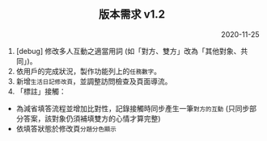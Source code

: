 <h2 align="center">版本需求 v1.2</h2>

<p align="right">2020-11-25</p>

1. \[debug] 修改多人互動之適當用詞 (如「對方、雙方」改為「其他對象、共同」)。
2. 依用戶的完成狀況，製作功能列上的`任務數字`。
3. 新增`生活日記修改頁`，並調整訪問檢查及頁面導流。
4. 「標註」接觸：
- 為減省填答流程並增加比對性，記錄接觸時同步產生一筆`對方的互動` (只同步部分答案，該對象仍須補填雙方的心情才算完整)
- 依填答狀態於修改頁`分題分色顯示`
